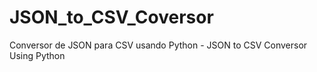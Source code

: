 # JSON_to_CSV_Coversor
Conversor de JSON para CSV usando Python - JSON to CSV Conversor Using Python
